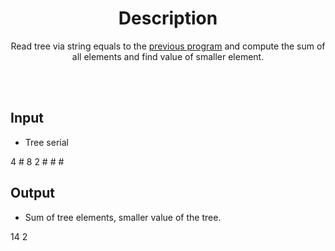 <h1 align="center">Description</h1>

<p align="center">
Read tree via string equals to the <a href="https://github.com/Lucas-Tito/CodeSchool/tree/main/Estrutura%20de%20Dados/%C3%81rvore%20Bin%C3%A1ria/Carregando%20%C3%81rvore%20Pela%20String">previous program</a> and compute the sum of all elements and find value of smaller element.
</p>

<br> <br>
## Input
+ Tree serial

4 # 8 2 # # # 

## Output
+ Sum of tree elements, smaller value of the tree.

14 2
